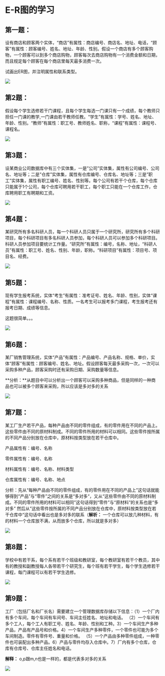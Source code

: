 #   E-R图的学习

##  第一题：

设有商店和顾客两个实体，“商店”有属性：商店编号、商店名、地址、电话，“顾客”有属性：顾客编号、姓名、地址、年龄、性别。假设一个商店有多个顾客购物，一个顾客可以到多个商店购物，顾客每次去商店购物有一个消费金额和日期，而且规定每个顾客在每个商店里每天最多消费一次。

试画出ER图，并注明属性和联系类型。

![](https://javaalliance.oss-cn-shenzhen.aliyuncs.com/img/20190515133210.png)



##  第2题：

假设每个学生选修若干门课程，且每个学生每选一门课只有一个成绩，每个教师只担任一门课的教学,一门课由若干教师任教。“学生”有属性：学号、姓名、地址、年龄、性别。“教师”有属性：职工号、教师姓名、职称，“课程”有属性：课程号、课程名。

![](https://javaalliance.oss-cn-shenzhen.aliyuncs.com/img/20190515133230.png)



## 第3题：

设某商业公司数据库中有三个实体集，一是”公司”实体集，属性有公司编号、公司名、地址等；二是”仓库”实体集，属性有仓库编号、仓库名、地址等；三是”职工”实体集，属性有职工编号、姓名、性别等。每个公司有若干个仓库，每个仓库只能属于1个公司，每个仓库可聘用若干职工，每个职工只能在一个仓库工作，仓库聘用职工有聘期和工资。 

![](https://javaalliance.oss-cn-shenzhen.aliyuncs.com/img/20190515133250.png)



## 第4题：

某研究所有多名科研人员，每一个科研人员只属于一个研究所，研究所有多个科研项目，每个科研项目有多名科研人员参加，每个科研人员可以参加多个科研项目。科研人员参加项目要统计工作量。“研究所”有属性：编号，名称、地址，“科研人员”有属性：职工号、姓名、性别、年龄，职称。“科研项目”有属性：项目号、项目名、经费。

![](https://javaalliance.oss-cn-shenzhen.aliyuncs.com/img/20190515133308.png)

## 第5题： 

现有学生报考系统，实体“考生”有属性：准考证号、姓名、年龄、性别，实体“课程”有属性：课程编号、名称、性质。一名考生可以报考多门课程，考生报考还有报考日期、成绩等信息。    

这题很简单。。。

![](https://javaalliance.oss-cn-shenzhen.aliyuncs.com/img/20190515133322.png)



## 第6题：

某厂销售管理系统，实体“产品”有属性：产品编号、产品名称、规格、单价，实体“顾客”有属性：顾客编号、姓名、地址。假设顾客每天最多采购一次，一次可以采购多种产品，顾客采购时还有采购日期、采购数量等信息。

**分析：**从题目中可以分析出一个顾客可以采购多种商品，但是同样的一种商品也可以被多个顾客来采购，所以应该是多对多的关系

![](https://javaalliance.oss-cn-shenzhen.aliyuncs.com/img/20190515133336.png)

## 第7题：

某工厂生产若干产品，每种产品由不同的零件组成，有的零件用在不同的产品上。这些零件由不同的原材料制成。不同的零件所用的材料可以相同。这些零件按所属的不同产品分别放在仓库中，原材料按类型放在若干仓库中。

产品属性有：编号、名称

零件属性有：编号、名称

材料属性有：编号、名称、材料类型

仓库属性有：编号、名称、地点

分析：先从“每种产品由不同的零件组成，有的零件用在不同的产品上”这句话就能够得到“产品”与“零件”之间的关系是“多对多“，又从“这些零件由不同的原材料制成。不同的零件所用的材料可以相同”这句话得到“零件”与“原材料”的关系也是“多对多”   然后从”这些零件按所属的不同产品分别放在仓库中，原材料按类型放在若干仓库中“这句话中看出也是多对多的联系（**解析：** 一个仓库可以放几种材料，有的材料一个仓库放不满，从而放多个仓库，所以就是多对多）

![](https://javaalliance.oss-cn-shenzhen.aliyuncs.com/img/20190515133357.png)





## 第8题：

学校中有若干系，每个系有若干个班级和教研室，每个教研室有若干个教员，其中有的教授和副教授每人各带若干个研究生，每个班有若干学生，每个学生选修若干课程，每门课程可以有若干学生选修。

![](https://javaalliance.oss-cn-shenzhen.aliyuncs.com/img/20190515133412.png)

## 第9题：

工厂（包括厂名和厂长名）需要建立一个管理数据库存储以下信息：（1）一个厂内有多个车间，每个车间有车间号、车间主任姓名、地址和电话。 （2）一个车间有多个工人，每个工人有职工号、姓名、年龄、性别和工种。3）一个车间生产多种产品，产品有产品号和价格。4）一个车间生产多种零件，一个零件也可能为多个车间制造。零件有零件号、重量和价格。 （5）一个产品由多种零件组成，一种零件也可装配出多种产品。6）产品与零件均存入仓库中。7）厂内有多个仓库，仓库有仓库号、仓库主任姓名和电话。

**解释：** o,p跟m,n也是一样的，都是代表多对多的关系



![](https://javaalliance.oss-cn-shenzhen.aliyuncs.com/img/20190515133427.png)
